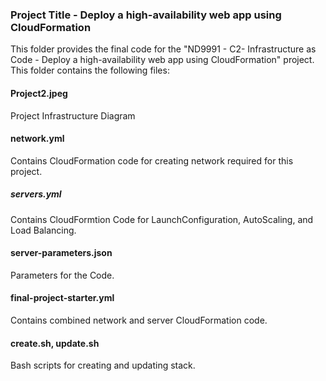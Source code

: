 ### Project Title - Deploy a high-availability web app using CloudFormation

This folder provides the final code for the "ND9991 - C2- Infrastructure as Code - Deploy a high-availability web app using CloudFormation" project. This folder contains the following files:

#### Project2.jpeg

Project Infrastructure Diagram

#### network.yml

Contains CloudFormation code for creating network required for this project.

##### servers.yml

Contains CloudFormtion Code for LaunchConfiguration, AutoScaling, and Load Balancing.

#### server-parameters.json

Parameters for the Code.

#### final-project-starter.yml

Contains combined network and server CloudFormation code.

#### create.sh, update.sh

Bash scripts for creating and updating stack.
